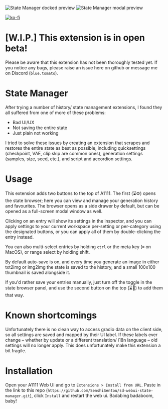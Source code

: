 ![State Manager docked preview](https://github.com/SenshiSentou/sd-webui-state-manager/blob/main/preview-docked.png?raw=true)
![State Manager modal preview](https://github.com/SenshiSentou/sd-webui-state-manager/blob/main/preview-modal.png?raw=true)

[![ko-fi](https://ko-fi.com/img/githubbutton_sm.svg)](https://ko-fi.com/J3J81VHA2)

# [W.I.P.] This extension is in open beta!

Please be aware that this extension has not been thoroughly tested yet. If you notice any bugs, please raise an issue here on github or message me on Discord (`blue.tomato`).

# State Manager

After trying a number of history/ state management extensions, I found they all suffered from one of more of these problems:

- Bad UI/UX
- Not saving the entire state
- Just plain not working

I tried to solve these issues by creating an extension that scrapes and restores the entire state as best as possible, including quicksettings (checkpoint, VAE, clip skip are common ones), generation settings (samples, size, seed, etc.), and script and accordion settings.

# Usage

This extension adds two buttons to the top of A1111. The first (⌛⚙) opens the state browser; here you can view and manage your generation history and favourites. The browser opens as a side drawer by default, but can be opened as a full-screen modal window as well.

Clicking on an entry will show its settings in the inspector, and you can apply settings to your current workspace per-setting or per-category using the designated buttons, or you can apply all of them by double-clicking the entry instead.

You can also multi-select entries by holding `ctrl` or the meta key (`⌘` on MacOS), or range select by holding shift.

By default auto-save is on, and every time you generate an image in either txt2img or img2img the state is saved to the history, and a small 100x100 thumbnail is saved alongside it.

If you'd rather save your entries manually, just turn off the toggle in the state browser panel, and use the second button on the top (⌛💾) to add them that way.

# Known shortcomings

Unfortunately there is no clean way to access gradio data on the client side, so all settings are saved and mapped by their UI label. If these labels ever change – whether by update or a different translation/ i18n language – old settings will no longer apply. This does unfortunately make this extension a bit fragile.

# Installation

Open your A1111 Web UI and go to `Extensions > Install from URL`. Paste in the link to this repo (`https://github.com/SenshiSentou/sd-webui-state-manager.git`), click `Install` and restart the web ui. Badabing badaboom, baby!